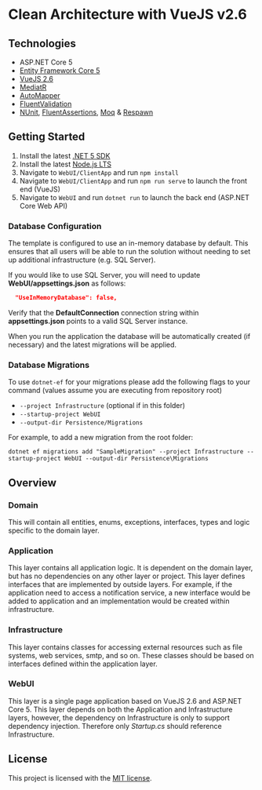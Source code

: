 # Clean Architecture with VueJS v2.6

## Technologies

* ASP.NET Core 5
* [Entity Framework Core 5](https://docs.microsoft.com/en-us/ef/core/)
* [VueJS 2.6](https://vuejs.org/)
* [MediatR](https://github.com/jbogard/MediatR)
* [AutoMapper](https://automapper.org/)
* [FluentValidation](https://fluentvalidation.net/)
* [NUnit](https://nunit.org/), [FluentAssertions](https://fluentassertions.com/), [Moq](https://github.com/moq) & [Respawn](https://github.com/jbogard/Respawn)

## Getting Started

1. Install the latest [.NET 5 SDK](https://dotnet.microsoft.com/download/dotnet/5.0)
2. Install the latest [Node.js LTS](https://nodejs.org/en/)
3. Navigate to `WebUI/ClientApp` and run `npm install`
4. Navigate to `WebUI/ClientApp` and run `npm run serve` to launch the front end (VueJS)
5. Navigate to `WebUI` and run `dotnet run` to launch the back end (ASP.NET Core Web API)

### Database Configuration

The template is configured to use an in-memory database by default. This ensures that all users will be able to run the solution without needing to set up additional infrastructure (e.g. SQL Server).

If you would like to use SQL Server, you will need to update **WebUI/appsettings.json** as follows:

```json
  "UseInMemoryDatabase": false,
```

Verify that the **DefaultConnection** connection string within **appsettings.json** points to a valid SQL Server instance. 

When you run the application the database will be automatically created (if necessary) and the latest migrations will be applied.

### Database Migrations

To use `dotnet-ef` for your migrations please add the following flags to your command (values assume you are executing from repository root)

* `--project Infrastructure` (optional if in this folder)
* `--startup-project WebUI`
* `--output-dir Persistence/Migrations`

For example, to add a new migration from the root folder:

 `dotnet ef migrations add "SampleMigration" --project Infrastructure --startup-project WebUI --output-dir Persistence\Migrations`

## Overview

### Domain

This will contain all entities, enums, exceptions, interfaces, types and logic specific to the domain layer.

### Application

This layer contains all application logic. It is dependent on the domain layer, but has no dependencies on any other layer or project. This layer defines interfaces that are implemented by outside layers. For example, if the application need to access a notification service, a new interface would be added to application and an implementation would be created within infrastructure.

### Infrastructure

This layer contains classes for accessing external resources such as file systems, web services, smtp, and so on. These classes should be based on interfaces defined within the application layer.

### WebUI

This layer is a single page application based on VueJS 2.6 and ASP.NET Core 5. This layer depends on both the Application and Infrastructure layers, however, the dependency on Infrastructure is only to support dependency injection. Therefore only *Startup.cs* should reference Infrastructure.

## License

This project is licensed with the [MIT license](LICENSE).